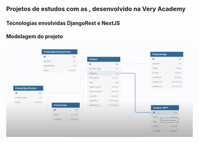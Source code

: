 ### Projetos de estudos com as , desenvolvido na Very Academy

#### Tecnologias envolvidas DjangoRest e NextJS

#### Modelagem do projeto
<p align="center">
<img src="https://github.com/manoeljr/backend-ecommerce-store/blob/main/_documentation/modelagem.png" />
</p>
